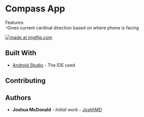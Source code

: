 # Compass App
Features: <br />
-Gives current cardinal direction based on where phone is facing <br />

<a href="https://imgflip.com/gif/3mx8ph"><img src="https://i.imgflip.com/3mx8ph.gif" title="made at imgflip.com"/></a>

## Built With

* [Android Studio](https://developer.android.com/studio) - The IDE used

## Contributing

## Authors

* **Joshua McDonald** - *Initial work* - [JoshhMD](https://github.com/joshhMD)
